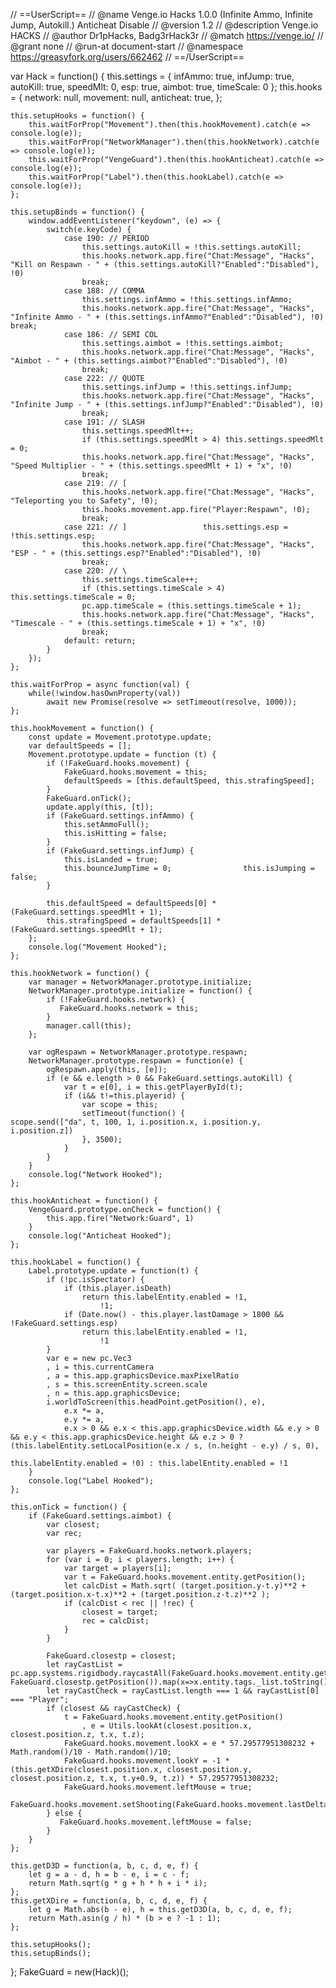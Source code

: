 // ==UserScript==
// @name         Venge.io Hacks 1.0.0 (Infinite Ammo, Infinite Jump, Autokill.) Anticheat Disable
// @version      1.2
// @description  Venge.io HACKS
// @author       Dr1pHacks, Badg3rHack3r
// @match        https://venge.io/
// @grant        none
// @run-at       document-start
// @namespace https://greasyfork.org/users/662462
// ==/UserScript==

var Hack = function() {
	this.settings = {
		infAmmo: true,
		infJump: true,
		autoKill: true,
		speedMlt: 0,
        esp: true,
        aimbot: true,
        timeScale: 0
	};
	this.hooks = {
		network: null,
		movement: null,
		anticheat: true,
	};

	this.setupHooks = function() {
		this.waitForProp("Movement").then(this.hookMovement).catch(e => console.log(e));
		this.waitForProp("NetworkManager").then(this.hookNetwork).catch(e => console.log(e));
		this.waitForProp("VengeGuard").then(this.hookAnticheat).catch(e => console.log(e));
		this.waitForProp("Label").then(this.hookLabel).catch(e => console.log(e));
	};

	this.setupBinds = function() {
		window.addEventListener("keydown", (e) => {
            switch(e.keyCode) {
                case 190: // PERIOD
                    this.settings.autoKill = !this.settings.autoKill;
                    this.hooks.network.app.fire("Chat:Message", "Hacks", "Kill on Respawn - " + (this.settings.autoKill?"Enabled":"Disabled"), !0)
                    break;
                case 188: // COMMA
                    this.settings.infAmmo = !this.settings.infAmmo;
                    this.hooks.network.app.fire("Chat:Message", "Hacks", "Infinite Ammo - " + (this.settings.infAmmo?"Enabled":"Disabled"), !0)                    break;
                case 186: // SEMI COL
                    this.settings.aimbot = !this.settings.aimbot;
                    this.hooks.network.app.fire("Chat:Message", "Hacks", "Aimbot - " + (this.settings.aimbot?"Enabled":"Disabled"), !0)
                    break;
                case 222: // QUOTE
                    this.settings.infJump = !this.settings.infJump;
                    this.hooks.network.app.fire("Chat:Message", "Hacks", "Infinite Jump - " + (this.settings.infJump?"Enabled":"Disabled"), !0)
                    break;
                case 191: // SLASH
                    this.settings.speedMlt++;
                    if (this.settings.speedMlt > 4) this.settings.speedMlt = 0;
                    this.hooks.network.app.fire("Chat:Message", "Hacks", "Speed Multiplier - " + (this.settings.speedMlt + 1) + "x", !0)
                    break;
                case 219: // [
                    this.hooks.network.app.fire("Chat:Message", "Hacks", "Teleporting you to Safety", !0);
                    this.hooks.movement.app.fire("Player:Respawn", !0);
                    break;
                case 221: // ]                 this.settings.esp = !this.settings.esp;
                    this.hooks.network.app.fire("Chat:Message", "Hacks", "ESP - " + (this.settings.esp?"Enabled":"Disabled"), !0)
                    break;
                case 220: // \
                    this.settings.timeScale++;
                    if (this.settings.timeScale > 4) this.settings.timeScale = 0;
                    pc.app.timeScale = (this.settings.timeScale + 1);
                    this.hooks.network.app.fire("Chat:Message", "Hacks", "Timescale - " + (this.settings.timeScale + 1) + "x", !0)
                    break;
                default: return;
            }
		});
	};

	this.waitForProp = async function(val) {
		while(!window.hasOwnProperty(val))
			await new Promise(resolve => setTimeout(resolve, 1000));
	};

	this.hookMovement = function() {
		const update = Movement.prototype.update;
        var defaultSpeeds = [];
		Movement.prototype.update = function (t) {
			if (!FakeGuard.hooks.movement) {
				FakeGuard.hooks.movement = this;
                defaultSpeeds = [this.defaultSpeed, this.strafingSpeed];
			}
			FakeGuard.onTick();
			update.apply(this, [t]);
			if (FakeGuard.settings.infAmmo) {
                this.setAmmoFull();
				this.isHitting = false;
			}
			if (FakeGuard.settings.infJump) {
				this.isLanded = true;
				this.bounceJumpTime = 0;				this.isJumping = false;
			}

            this.defaultSpeed = defaultSpeeds[0] * (FakeGuard.settings.speedMlt + 1);
            this.strafingSpeed = defaultSpeeds[1] * (FakeGuard.settings.speedMlt + 1);
		};
		console.log("Movement Hooked");
	};

	this.hookNetwork = function() {
		var manager = NetworkManager.prototype.initialize;
		NetworkManager.prototype.initialize = function() {
			if (!FakeGuard.hooks.network) {
			   FakeGuard.hooks.network = this;
			}
			manager.call(this);
		};

		var ogRespawn = NetworkManager.prototype.respawn;
		NetworkManager.prototype.respawn = function(e) {
			ogRespawn.apply(this, [e]);
			if (e && e.length > 0 && FakeGuard.settings.autoKill) {
				var t = e[0], i = this.getPlayerById(t);
				if (i&& t!=this.playerid) {
                    var scope = this;
                    setTimeout(function() {                       scope.send(["da", t, 100, 1, i.position.x, i.position.y, i.position.z])
                    }, 3500);
				}
			}
		}
		console.log("Network Hooked");
	};

	this.hookAnticheat = function() {
		VengeGuard.prototype.onCheck = function() {
			this.app.fire("Network:Guard", 1)
		}
		console.log("Anticheat Hooked");
	};

	this.hookLabel = function() {
        Label.prototype.update = function(t) {
            if (!pc.isSpectator) {
                if (this.player.isDeath)
                    return this.labelEntity.enabled = !1,
                        !1;
                if (Date.now() - this.player.lastDamage > 1800 && !FakeGuard.settings.esp)
                    return this.labelEntity.enabled = !1,
                        !1
            }
            var e = new pc.Vec3
            , i = this.currentCamera
            , a = this.app.graphicsDevice.maxPixelRatio
            , s = this.screenEntity.screen.scale
            , n = this.app.graphicsDevice;
            i.worldToScreen(this.headPoint.getPosition(), e),
                e.x *= a,
                e.y *= a,
                e.x > 0 && e.x < this.app.graphicsDevice.width && e.y > 0 && e.y < this.app.graphicsDevice.height && e.z > 0 ? (this.labelEntity.setLocalPosition(e.x / s, (n.height - e.y) / s, 0),
                                                                                                                                this.labelEntity.enabled = !0) : this.labelEntity.enabled = !1
        }
		console.log("Label Hooked");
	};

	this.onTick = function() {
        if (FakeGuard.settings.aimbot) {
			var closest;
			var rec;

			var players = FakeGuard.hooks.network.players;
			for (var i = 0; i < players.length; i++) {
				var target = players[i];
				var t = FakeGuard.hooks.movement.entity.getPosition();
				let calcDist = Math.sqrt( (target.position.y-t.y)**2 + (target.position.x-t.x)**2 + (target.position.z-t.z)**2 );
				if (calcDist < rec || !rec) {
					closest = target;
					rec = calcDist;
				}
			}

			FakeGuard.closestp = closest;
			let rayCastList = pc.app.systems.rigidbody.raycastAll(FakeGuard.hooks.movement.entity.getPosition(), FakeGuard.closestp.getPosition()).map(x=>x.entity.tags._list.toString())
			let rayCastCheck = rayCastList.length === 1 && rayCastList[0] === "Player";
			if (closest && rayCastCheck) {
				t = FakeGuard.hooks.movement.entity.getPosition()
					, e = Utils.lookAt(closest.position.x, closest.position.z, t.x, t.z);
				FakeGuard.hooks.movement.lookX = e * 57.29577951308232 + Math.random()/10 - Math.random()/10;
				FakeGuard.hooks.movement.lookY = -1 * (this.getXDire(closest.position.x, closest.position.y, closest.position.z, t.x, t.y+0.9, t.z)) * 57.29577951308232;
				FakeGuard.hooks.movement.leftMouse = true;
				FakeGuard.hooks.movement.setShooting(FakeGuard.hooks.movement.lastDelta);
			} else {
			   FakeGuard.hooks.movement.leftMouse = false;
			}
		}
	};

	this.getD3D = function(a, b, c, d, e, f) {
		let g = a - d, h = b - e, i = c - f;
		return Math.sqrt(g * g + h * h + i * i);
	};
	this.getXDire = function(a, b, c, d, e, f) {
		let g = Math.abs(b - e), h = this.getD3D(a, b, c, d, e, f);
		return Math.asin(g / h) * (b > e ? -1 : 1);
	};

	this.setupHooks();
	this.setupBinds();
};
FakeGuard = new(Hack)();
